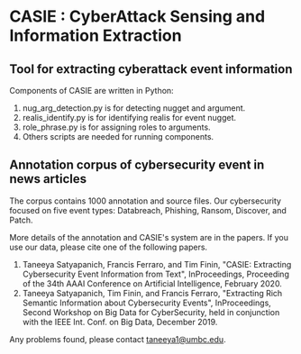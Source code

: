 # CASIE : CyberAttack Sensing and Information Extraction

## Tool for extracting cyberattack event information 
Components of CASIE are written in Python:
1. nug\_arg_detection.py is for detecting nugget and argument.
2. realis_identify.py is for identifying realis for event nugget.
3. role_phrase.py is for assigning roles to arguments.
4. Others scripts are needed for running components.

## Annotation corpus of cybersecurity event in news articles
The corpus contains 1000 annotation and source files.
Our cybersecurity focused on five event types: Databreach, Phishing, Ransom, Discover, and Patch.

More details of the annotation and CASIE's system are in the papers. If you use our data, please cite one of the following papers.
1. Taneeya Satyapanich, Francis Ferraro, and Tim Finin, "CASIE: Extracting Cybersecurity Event Information from Text", InProceedings, Proceeding of the 34th AAAI Conference on Artificial Intelligence, February 2020.
2. Taneeya Satyapanich, Tim Finin, and Francis Ferraro, "Extracting Rich Semantic Information about Cybersecurity Events", InProceedings, Second Workshop on Big Data for CyberSecurity, held in conjunction with the IEEE Int. Conf. on Big Data, December 2019.


Any problems found, please contact taneeya1@umbc.edu.

